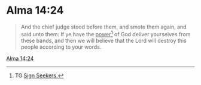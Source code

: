 # Alma 14:24

> And the chief judge stood before them, and smote them again, and said unto them: If ye have the <u>power</u>[^a] of God deliver yourselves from these bands, and then we will believe that the Lord will destroy this people according to your words.

[Alma 14:24](https://www.churchofjesuschrist.org/study/scriptures/bofm/alma/14?lang=eng&id=p24#p24)


[^a]: TG [Sign Seekers.](https://www.churchofjesuschrist.org/study/scriptures/tg/sign-seekers?lang=eng)

